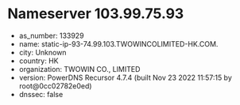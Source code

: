 # Nameserver 103.99.75.93

* as_number: 133929
* name: static-ip-93-74.99.103.TWOWINCOLIMITED-HK.COM.
* city: Unknown
* country: HK
* organization: TWOWIN CO., LIMITED
* version: PowerDNS Recursor 4.7.4 (built Nov 23 2022 11:57:15 by root@0cc02782e0ed)
* dnssec: false
